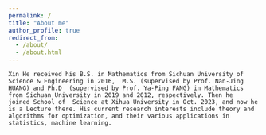 ```yaml
---
permalink: /
title: "About me"
author_profile: true
redirect_from: 
  - /about/
  - /about.html
---
```


    Xin He received his B.S. in Mathematics from Sichuan University of Science & Engineering in 2016,  M.S. (supervised by Prof. Nan-Jing HUANG) and Ph.D  (supervised by Prof. Ya-Ping FANG) in Mathematics from Sichuan University in 2019 and 2012, respectively. Then he  joined School of  Science at Xihua University in Oct. 2023, and now he is a Lecture there. His current research interests include theory and algorithms for optimization, and their various applications in statistics, machine learning.
